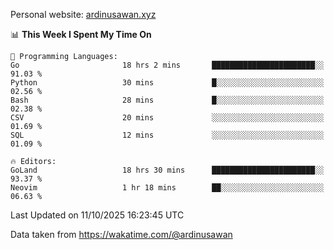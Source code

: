Personal website: [ardinusawan.xyz](https://ardinusawan.xyz)

<!--START_SECTION:waka-->
📊 **This Week I Spent My Time On** 

```text
💬 Programming Languages: 
Go                       18 hrs 2 mins       ███████████████████████░░   91.03 % 
Python                   30 mins             █░░░░░░░░░░░░░░░░░░░░░░░░   02.56 % 
Bash                     28 mins             █░░░░░░░░░░░░░░░░░░░░░░░░   02.38 % 
CSV                      20 mins             ░░░░░░░░░░░░░░░░░░░░░░░░░   01.69 % 
SQL                      12 mins             ░░░░░░░░░░░░░░░░░░░░░░░░░   01.09 % 

🔥 Editors: 
GoLand                   18 hrs 30 mins      ███████████████████████░░   93.37 % 
Neovim                   1 hr 18 mins        ██░░░░░░░░░░░░░░░░░░░░░░░   06.63 % 
```


 Last Updated on 11/10/2025 16:23:45 UTC
<!--END_SECTION:waka-->
Data taken from https://wakatime.com/@ardinusawan
